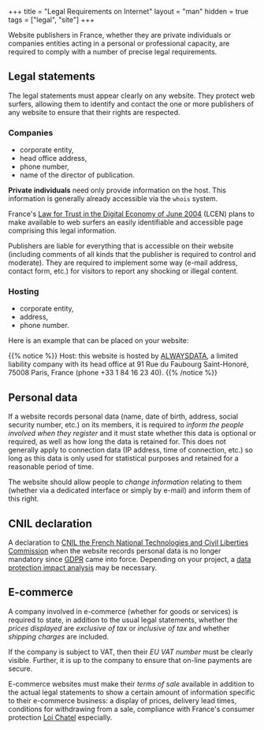 +++
title = "Legal Requirements on Internet"
layout = "man"
hidden = true
tags = ["legal", "site"]
+++

Website publishers in France, whether they are private individuals or companies entities acting in a personal or professional capacity, are required to comply with a number of precise legal requirements.

## Legal statements

The legal statements must appear clearly on any website. They protect web surfers, allowing them to identify and contact the one or more publishers of any website to ensure that their rights are respected.

### Companies

- corporate entity,
- head office address,
- phone number,
- name of the director of publication.

**Private individuals** need only provide information on the host. This information is generally already accessible via the `whois` system.

France's [Law for Trust in the Digital Economy of June 2004](http://www.legifrance.gouv.fr/affichTexte.do?cidTexte=LEGITEXT000005789847&dateTexte=20080724) (LCEN) plans to make available to web surfers an easily identifiable and accessible page comprising this legal information.

Publishers are liable for everything that is accessible on their website (including comments of all kinds that the publisher is required to control and moderate). They are required to implement some way (e-mail address, contact form, etc.) for visitors to report any shocking or illegal content.

### Hosting

- corporate entity,
- address,
- phone number.

Here is an example that can be placed on your website:

{{% notice %}}
Host: this website is hosted by [ALWAYSDATA](https://www.alwaysdata.com), a limited liability company with its head office at 91 Rue du Faubourg Saint-Honoré, 75008 Paris, France (phone +33 1 84 16 23 40).
{{% /notice %}}

## Personal data

If a website records personal data (name, date of birth, address, social security number, etc.) on its members, it is required to *inform the people involved when they register* and it must state whether this data is optional or required, as well as how long the data is retained for. This does not generally apply to connection data (IP address, time of connection, etc.) so long as this data is only used for statistical purposes and retained for a reasonable period of time.

The website should allow people to *change information* relating to them (whether via a dedicated interface or simply by e-mail) and inform them of this right.

## CNIL declaration

A declaration to [CNIL the French National Technologies and Civil Liberties Commission](http://www.cnil.fr) when the website records personal data is no longer mandatory since [GDPR](https://www.cnil.fr/fr/reglement-europeen-protection-donnees) came into force. Depending on your project, a [data protection impact analysis](https://www.cnil.fr/fr/RGPD-analyse-impact-protection-des-donnees-pia) may be necessary.

## E-commerce

A company involved in e-commerce (whether for goods or services) is required to state, in addition to the usual legal statements, whether the *prices displayed* are *exclusive of tax* or *inclusive of tax* and whether *shipping charges* are included.

If the company is subject to VAT, then their *EU VAT number* must be clearly visible. Further, it is up to the company to ensure that on-line payments are secure.

E-commerce websites must make their *terms of sale* available in addition to the actual legal statements to show a certain amount of information specific to their e-commerce business: a display of prices, delivery lead times, conditions for withdrawing from a sale, compliance with France's consumer protection [Loi Chatel](https://www.legifrance.gouv.fr/affichTexte.do?cidTexte=JORFTEXT000017785995&dateTexte=) especially.
